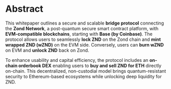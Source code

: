 # Abstract

This whitepaper outlines a secure and scalable **bridge protocol** connecting the **Zond Network**, a post-quantum secure smart contract platform, with **EVM-compatible blockchains**, starting with **Base (by Coinbase)**. The protocol allows users to seamlessly **lock ZND** on the Zond chain and **mint wrapped ZND (wZND)** on the EVM side. Conversely, users can **burn wZND** on EVM and **unlock ZND** back on Zond.

To enhance usability and capital efficiency, the protocol includes an **on-chain orderbook DEX** enabling users to **buy and sell ZND for ETH** directly on-chain. This decentralized, non-custodial model brings quantum-resistant security to Ethereum-based ecosystems while unlocking deep liquidity for ZND. 